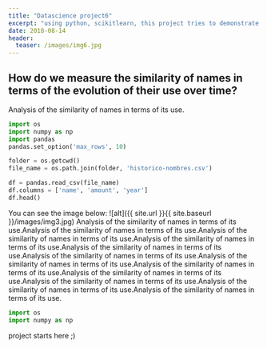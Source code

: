```yaml
---
title: "Datascience project6"
excerpt: "using python, scikitlearn, this project tries to demonstrate my expertise in working with machine learning packages"
date: 2018-08-14
header:
  teaser: /images/img6.jpg
---
```


## How do we measure the similarity of names in terms of the evolution of their use over time?

Analysis of the similarity of names in terms of its use.

```python
import os
import numpy as np
import pandas
pandas.set_option('max_rows', 10)

folder = os.getcwd()
file_name = os.path.join(folder, 'historico-nombres.csv')

df = pandas.read_csv(file_name)
df.columns = ['name', 'amount', 'year']
df.head()
```
You can see the image below:
![alt]({{ site.url }}{{ site.baseurl }}/images/img3.jpg)
Analysis of the similarity of names in terms of its use.Analysis of the similarity of names in terms of its use.Analysis of the similarity of names in terms of its use.Analysis of the similarity of names in terms of its use.Analysis of the similarity of names in terms of its use.Analysis of the similarity of names in terms of its use.Analysis of the similarity of names in terms of its use.Analysis of the similarity of names in terms of its use.Analysis of the similarity of names in terms of its use.Analysis of the similarity of names in terms of its use.Analysis of the similarity of names in terms of its use.Analysis of the similarity of names in terms of its use.

```python
import os
import numpy as np
```
project starts here ;)
